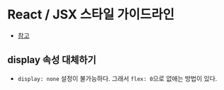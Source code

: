 # React / JSX 스타일 가이드라인
- [참고](https://firejune.com/1795/Airbnb%EC%9D%98+React%252FJSX+%EC%8A%A4%ED%83%80%EC%9D%BC+%EA%B0%80%EC%9D%B4%EB%93%9C)

## display 속성 대체하기
- `display: none` 설정이 불가능하다. 그래서 `flex: 0`으로 없애는 방법이 있다.